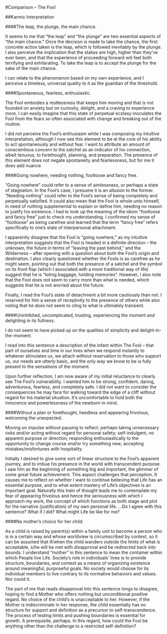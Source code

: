 #Comparison – The Fool##Karmic Interpretation####The leap, the plunge, the main chance.It seems to me that “the leap” and “the plunge” are two essential aspects of  “the main chance.” Once the decision is made to take the chance, the first concrete action taken is the leap, which is followed inevitably by the plunge. I also perceive the implication that the stakes are high, higher than they’ve ever been, and that the experience of proceeding forward will feel both terrifying and exhilarating. To take the leap is to accept the plunge for the sake of the main chance. I can relate to the phenomenon based on my own experience, and I perceive a timeless, universal quality to it as the guardian of the threshold. ####Spontaneous, fearless, enthusiastic.The Fool embodies a restlessness that keeps him moving and that is not founded on anxiety but on curiosity, delight, and a craving to experience more. I can easily imagine that this state of perpetual ecstasy inoculates the Fool from the fears so often associated with change and breaking out of the routine. I did not perceive the Fool’s enthusiasm while I was composing my intuitive interpretation, although I now see this element to be at the core of his ability to act spontaneously and without fear. I want to attribute an amount of conscientious concern to the satchel as an indicator of his connection, albeit tenuous, to forethought, planning, and preparation. The presence of this element does not negate spontaneity and fearlessness, but for me it does add nuance. ####Going nowhere, needing nothing, footloose and fancy free.   “Going nowhere” could refer to a sense of aimlessness, or perhaps a state of stagnation. In the Fool’s case, I presume it is an allusion to the former. “Needing nothing” could refer to the Fool’s sense of being completely and perpetually satisfied. It could also mean that the Fool is whole unto himself, in need of nothing supplemental to explain or define him, needing no reason to justify his existence.  I had to look up the meaning of the idiom “footloose and fancy free” just to check my understanding. I confirmed my sense of “footloose” as being carefree and learned that the term “fancy free” refers specifically to one’s state of interpersonal attachment. I apparently disagree that the Fool is “going nowhere,” as my intuitive interpretation suggests that the Fool is headed in a definite direction – the unknown, the future in terms of “leaving the past behind,” and the Wilderness – after opening with a question about both the Fool’s origin and destination. I also clearly questioned whether the Fools is as carefree as he might seem, pointing out that both the presence of a satchel and the symbol on its front flap (which I associated with a more traditional way of life) suggest that he is “toting baggage, holding memories”. However, I also note that the Fool does not seem to carry more than what is needed, which suggests that he is not worried about the future. 

Finally, I read the Fool’s state of detachment a bit more cautiously than not. I reserved for him a sense of receptivity to the presence of others while also noting that he does not seem to cling to what is ultimately transient. ####Uninhibited, uncomplicated, trusting, experiencing the moment and delighting in its fullness.I do not seem to have picked up on the qualities of simplicity and delight-in-the-moment. I read into this sentence a description of the infant within The Fool – that part of ourselves and time in our lives when we respond instantly to whatever stimulates us, we attach without reservation to those who support us, our needs are utterly basic, and the only way we know to be is fully present to the sensations of the moment. Upon further reflection, I am now aware of my initial reluctance to clearly see The Fool’s vulnerability. I wanted him to be strong, confident, daring, adventurous, fearless, and completely safe. I did not want to consider the consequences he may face for walking toward the edge of a cliff without regard for his material situation. It’s uncomfortable to hold both the innocence and powerlessness of the newborn in mind. ####Without a plan or forethought, heedless and appearing frivolous, welcoming the unexpected.Moving on impulse without pausing to reflect; perhaps taking unnecessary risks *and/or* acting without regard for personal safety; self-indulgent, no apparent purpose or direction; responding enthusiastically to the opportunity to change course *and/or* try something new; accepting mistakes/misfortunes with hospitality. Initially I desired to give some sort of linear structure to the Fool’s apparent journey, and to imbue his presence in the world with transcendent purpose. I saw him as the beginning of something big and important, the glimmer of some great future achievement. This aspect challenges that perception. It causes me to reflect on whether I want to continue believing that Life has an essential purpose, and to what extent mastery of Life’s objectives is an important goal. Naturally this train of thought leads me to contemplate my fear of appearing frivolous and hence the seriousness with which I approach my work, the concept of which functions as both stage and plot for the narrative (justification) of my own personal life. …Do I agree with this sentence? What if I did? What might Life be like for me? ####No mother’s choice for her child.As a child is raised by parent(s) within a family unit to become a person who is in a certain way and whose worldview is circumscribed by context, so it can be assumed that if/when the child wanders outside the limits of what is acceptable, s/he will be met with disapproval and be redirected back into bounds. I understand “mother” in this sentence to mean the container within which People live Life. Society’s role in individuals’ lives is to provide structure, boundaries, and context as a means of organizing existence around meaningful, purposeful goals. No society would choose for its individual members to live contrary to its normative behaviors and values. Nor could it. The part of me that reads disapproval into this sentence longs to disagree, hoping to find a Mother who offers nothing but unconditional positive regard. No choice of the child’s is unacceptable to her. However, if the Mother is indiscriminate in her response, the child essentially has no structure for support and definition as a precursor to self-transcendence. The process of testing limits and pushing boundaries is essential for growth. A prerequisite, perhaps. In this regard, how could the Fool be anything other than the challenge to a restricted self-definition? 